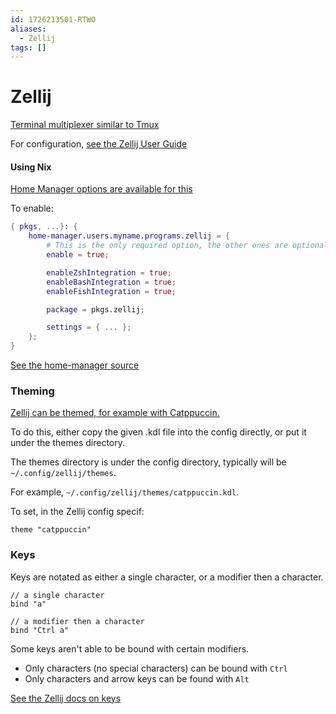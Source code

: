 ```yaml
---
id: 1726213501-RTWO
aliases:
  - Zellij
tags: []
---
```


# Zellij

[Terminal multiplexer similar to Tmux](https://github.com/zellij-org/zellij)

For configuration, [see the Zellij User Guide](https://zellij.dev/documentation/configuration)

#### Using Nix

[Home Manager options are available for this](https://home-manager-options.extranix.com/?query=zellij&release=master)

To enable:
```nix
{ pkgs, ...}: {
    home-manager.users.myname.programs.zellij = {
        # This is the only required option, the other ones are optional
        enable = true;

        enableZshIntegration = true;
        enableBashIntegration = true;
        enableFishIntegration = true;

        package = pkgs.zellij;

        settings = { ... };
    };
}
```

[See the home-manager source](https://github.com/nix-community/home-manager/blob/master/modules/programs/zellij.nix)

### Theming

[Zellij can be themed, for example with Catppuccin.](https://github.com/catppuccin/zellij)

To do this, either copy the given .kdl file into the config directly, or put it under the themes directory.

The themes directory is under the config directory, typically will be `~/.config/zellij/themes`.

For example, `~/.config/zellij/themes/catppuccin.kdl`.

To set, in the Zellij config specif:
```kdl
theme "catppuccin"
```

### Keys

Keys are notated as either a single character, or a modifier then a character.

```kdl
// a single character
bind "a"

// a modifier then a character
bind "Ctrl a"
```

Some keys aren't able to be bound with certain modifiers.
- Only characters (no special characters) can be bound with `Ctrl`
- Only characters and arrow keys can be found with `Alt`

[See the Zellij docs on keys](https://zellij.dev/documentation/keybindings-keys.html)

